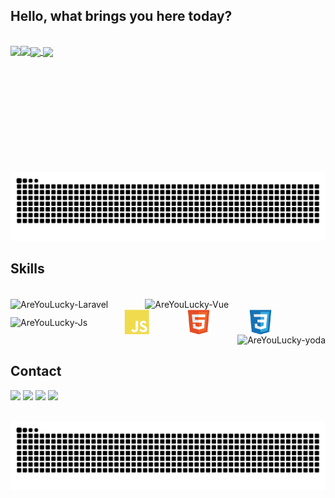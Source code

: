 ## Hello, what brings you here today?
</br>

<a href="#">
  <img height=200 align="center" src="https://my-stats-43gk.vercel.app/api?username=AreYouLucky&show_icons=true&theme=gitdimmed&hide=contribs,issues&show=discussions_answered&rank_icon=github&include_all_commits=true&card_width=150" />
</a>

<a href="#">
  <img height=200 align="center" src="https://my-stats-43gk.vercel.app/api/top-langs/?username=AreYouLucky&hide=html,scss,css&langs_count=8&layout=compact&theme=gitdimmed&no-bg=true&card_width=150" />
</a>


<img align="left" height=202 src="https://github-readme-streak-stats.herokuapp.com/?user=AreYouLucky&theme=gitdimmed&no-bg=true"/>
<img align="left" height=97 src="https://github-profile-trophy.vercel.app/?username=AreYouLucky&theme=gitdimmed&no-bg=true"/>

![Snake animation](https://github.com/AreYouLucky/AreYouLucky/blob/main/github-contribution-grid-snake.svg)
 
 
 ## Skills
<div style="display: inline_block"><br>
 <img height="40" align="center" alt="AreYouLucky-Laravel" src="https://cdn.jsdelivr.net/gh/devicons/devicon@latest/icons/laravel/laravel-original-wordmark.svg" />
 &nbsp;&nbsp;&nbsp;&nbsp;&nbsp;&nbsp;&nbsp;&nbsp;&nbsp;&nbsp;&nbsp;&nbsp;&nbsp;
 <img height="40" align="center" alt="AreYouLucky-Vue" src="https://cdn.jsdelivr.net/gh/devicons/devicon@latest/icons/vuejs/vuejs-original.svg" />
  &nbsp;&nbsp;&nbsp;&nbsp;&nbsp;&nbsp;&nbsp;&nbsp;&nbsp;&nbsp;&nbsp;&nbsp;&nbsp;
  <img height="40" align="center" alt="AreYouLucky-Js" height="30" width="40" src="https://cdn.jsdelivr.net/gh/devicons/devicon@latest/icons/java/java-original-wordmark.svg">
 &nbsp;&nbsp;&nbsp;&nbsp;&nbsp;&nbsp;&nbsp;&nbsp;&nbsp;&nbsp;&nbsp;&nbsp;&nbsp;
  <img height="40" align="center" alt="AreYouLucky-Js" height="30" width="40" src="https://raw.githubusercontent.com/devicons/devicon/master/icons/javascript/javascript-plain.svg">
 &nbsp;&nbsp;&nbsp;&nbsp;&nbsp;&nbsp;&nbsp;&nbsp;&nbsp;&nbsp;&nbsp;&nbsp;&nbsp;
  <img height="40" align="center" alt="AreYouLucky-HTML" height="30" width="40" src="https://raw.githubusercontent.com/devicons/devicon/master/icons/html5/html5-original.svg">
 &nbsp;&nbsp;&nbsp;&nbsp;&nbsp;&nbsp;&nbsp;&nbsp;&nbsp;&nbsp;&nbsp;&nbsp;&nbsp;
  <img height="40" align="center" alt="AreYouLucky-CSS" height="30" width="40" src="https://raw.githubusercontent.com/devicons/devicon/master/icons/css3/css3-original.svg">
   <img align="right" height="90em" alt="AreYouLucky-yoda" style="z-index:1999"   src="https://i.giphy.com/media/v1.Y2lkPTc5MGI3NjExejdrcjZvZTY0M3JwMzYzaXltdGZ3cjU2amVrZXllMzFiNTQwbjhmZiZlcD12MV9pbnRlcm5hbF9naWZfYnlfaWQmY3Q9Zw/QAsHga1AB6dIGUsui6/giphy.gif">
</div>
  
</br>

## Contact 
<div> 
  <a href="https://www.linkedin.com/in/john-michael-quimbo-cagadas-822269294" target="_blank"><img src="https://img.shields.io/badge/-LinkedIn-%230077B5?style=for-the-badge&logo=linkedin&logoColor=white" target="_blank"></a> 
  <a href="https://x.com/_AreYouLucky" target="_blank"><img src="https://img.shields.io/badge/-Twitter-%23EA4335?style=for-the-badge&logo=youtube&logoColor=white" target="_blank"></a>
  <a href="https://www.instagram.com/_areyoulucky/" target="_blank"><img src="https://img.shields.io/badge/-Instagram-%23E4405F?style=for-the-badge&logo=instagram&logoColor=white" target="_blank"></a>
  <a href = "mailto: johnmichaelcagadas@gmail.com"><img src="https://img.shields.io/badge/-Gmail-%23333?style=for-the-badge&logo=gmail&logoColor=white" target="_blank"></a>
 </br>
</br>
 
  ![Snake animation](https://github.com/AreYouLucky/AreYouLucky/blob/main/github-contribution-grid-snake.svg)
 
</div>
